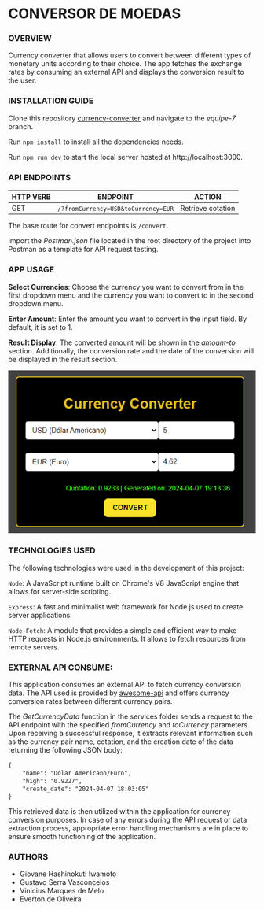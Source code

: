 # CONVERSOR DE MOEDAS

### **OVERVIEW**

Currency converter that allows users to convert between different types of monetary units according to their choice. The app fetches the exchange rates by consuming an external API and displays the conversion result to the user.

### **INSTALLATION GUIDE**

Clone this repository [currency-converter](https://github.com/Compass-pb-aws-2024-MARCO/sprint-2-pb-aws-marco) and navigate to the _equipe-7_ branch.

Run `npm install` to install all the dependencies needs.

Run `npm run dev` to start the local server hosted at http://localhost:3000.

### **API ENDPOINTS**

| **HTTP VERB** | **ENDPOINT**                        | **ACTION**        |
| ------------- | ----------------------------------- | ----------------- |
| GET           | `/?fromCurrency=USD&toCurrency=EUR` | Retrieve cotation |

The base route for convert endpoints is `/convert`.

Import the _Postman.json_ file located in the root directory of the project into Postman as a template for API request testing.

### **APP USAGE**

**Select Currencies**: Choose the currency you want to convert from in the first dropdown menu and the currency you want to convert to in the second dropdown menu.

**Enter Amount**: Enter the amount you want to convert in the input field. By default, it is set to 1.

**Result Display**: The converted amount will be shown in the _amount-to_ section. Additionally, the conversion rate and the date of the conversion will be displayed in the result section.

![Converter Image](/img/converter_image.png)

### **TECHNOLOGIES USED**

The following technologies were used in the development of this project:

`Node`: A JavaScript runtime built on Chrome's V8 JavaScript engine that allows for server-side scripting.

`Express`: A fast and minimalist web framework for Node.js used to create server applications.

`Node-Fetch`: A module that provides a simple and efficient way to make HTTP requests in Node.js environments. It allows to fetch resources from remote servers.

### EXTERNAL API CONSUME:

This application consumes an external API to fetch currency conversion data. The API used is provided by [awesome-api](economia.awesomeapi.com.br) and offers currency conversion rates between different currency pairs.

The _GetCurrencyData_ function in the services folder sends a request to the API endpoint with the specified _fromCurrency_ and _toCurrency_ parameters. Upon receiving a successful response, it extracts relevant information such as the currency pair name, cotation, and the creation date of the data returning the following JSON body:

```
{
    "name": "Dólar Americano/Euro",
    "high": "0.9227",
    "create_date": "2024-04-07 18:03:05"
}
```

This retrieved data is then utilized within the application for currency conversion purposes. In case of any errors during the API request or data extraction process, appropriate error handling mechanisms are in place to ensure smooth functioning of the application.

### **AUTHORS**

-   Giovane Hashinokuti Iwamoto
-   Gustavo Serra Vasconcelos
-   Vinicius Marques de Melo
-   Everton de Oliveira
